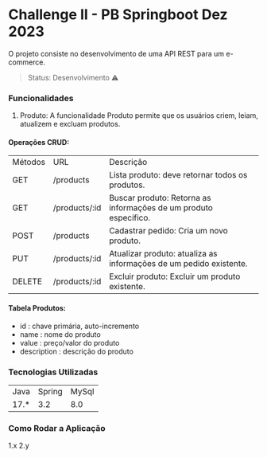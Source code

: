 # Challenge II - PB Springboot Dez 2023
O projeto consiste no desenvolvimento de uma API REST para um e-commerce.

> Status: Desenvolvimento ⚠️

### Funcionalidades
1. Produto: A funcionalidade Produto permite que os usuários criem, leiam, atualizem e excluam produtos.

#### Operações CRUD:
<table>
  <tr>
    <td>Métodos</td>
    <td>URL</td>
    <td>Descrição</td>
  </tr>
  <tr>
    <td>GET</td>
    <td>/products</td>
    <td>Lista produto: deve retornar todos os produtos.
</td>
  </tr>
  <tr>
    <td>GET</td>
    <td>/products/:id</td>
    <td>Buscar produto: Retorna as informações de um produto específico.</td>
  </tr>
    </tr>
  <tr>
    <td>POST</td>
    <td>/products</td>
    <td>Cadastrar pedido: Cria um novo produto.</td>
  </tr>
    </tr>
  <tr>
    <td>PUT</td>
    <td>/products/:id</td>
    <td>Atualizar produto: atualiza as informações de um pedido existente.</td>
  </tr>
  </tr>
    <tr>
    <td>DELETE</td>
    <td>/products/:id</td>
    <td>Excluir produto: Excluir um produto existente.</td>
  </tr>
</table>


#### Tabela Produtos:
+ id : chave primária, auto-incremento
+ name : nome do produto
+ value : preço/valor do produto
+ description : descrição do produto





### Tecnologias Utilizadas
<table>
  <tr>
    <td>Java</td>
    <td>Spring</td>
    <td>MySql</td>
  </tr>
  <tr>
    <td>17.*</td>
    <td>3.2</td>
    <td>8.0</td>
  </tr>
</table>

### Como Rodar a Aplicação
1.x
2.y
